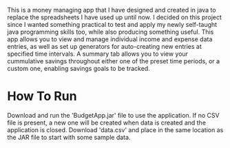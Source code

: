 This is a money managing app that I have designed and created in java to replace the spreadsheets I have used up until now. I decided on this project since I wanted something practical to test and apply my newly self-taught java programming skills too, while also producing something useful. This app allows you to view and manage individual income and expense data entries, as well as set up generators for auto-creating new entries at specified time intervals. A summary tab allows you to view your cummulative savings throughout either one of the preset time periods, or a custom one, enabling savings goals to be tracked.

# How To Run
Download and run the 'BudgetApp.jar' file to use the application. If no CSV file is present, a new one will be created when data is created and the application is closed. Download 'data.csv' and place in the same location as the JAR file to start with some sample data.